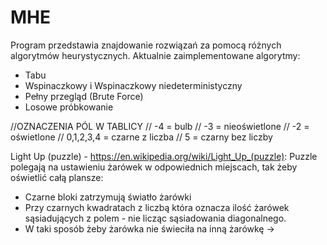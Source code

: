 # MHE



Program przedstawia znajdowanie rozwiązań za pomocą różnych algorytmów heurystycznych.
Aktualnie zaimplementowane algorytmy:
- Tabu
- Wspinaczkowy i Wspinaczkowy niedeterministyczny
- Pełny przegląd (Brute Force)
- Losowe próbkowanie


//OZNACZENIA PÓL W TABLICY
// -4 = bulb
// -3 = nieoświetlone
// -2 = oświetlone
// 0,1,2,3,4 = czarne z liczba
// 5 = czarny bez liczby


Light Up (puzzle) - https://en.wikipedia.org/wiki/Light_Up_(puzzle):
Puzzle polegają na ustawieniu żarówek w odpowiednich miejscach, tak żeby oświetlić całą plansze:
  - Czarne bloki zatrzymują światło żarówki
  - Przy czarnych kwadratach z liczbą która oznacza ilość żarówek sąsiadujących z polem - nie licząc sąsiadowania diagonalnego.
  - W taki sposób żeby żarówka nie świeciła na inną żarówkę -> 


